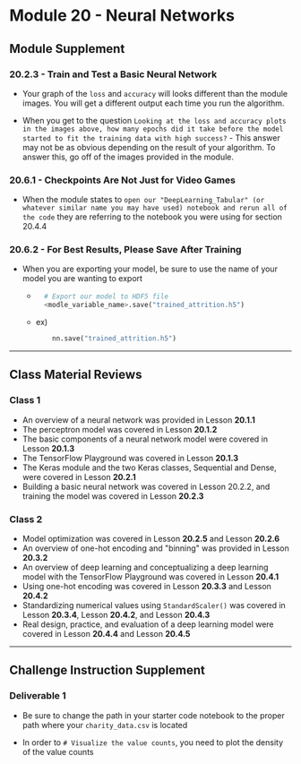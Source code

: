 # Module 20 - Neural Networks

## Module Supplement

### 20.2.3 - Train and Test a Basic Neural Network

- Your graph of the `loss` and `accuracy` will looks different than the module images. You will get a different output each time you run the algorithm.

- When you get to the question `Looking at the loss and accuracy plots in the images above, how many epochs did it take before the model started to fit the training data with high success?` - This answer may not be as obvious depending on the result of your algorithm. To answer this, go off of the images provided in the module. 

### 20.6.1 - Checkpoints Are Not Just for Video Games

- When the module states to `open our "DeepLearning_Tabular" (or whatever similar name you may have used) notebook and rerun all of the code` they are referring to the notebook you were using for section 20.4.4

### 20.6.2 - For Best Results, Please Save After Training

- When you are exporting your model, be sure to use the name of your model you are wanting to export
    - ```python
        # Export our model to HDF5 file
        <modle_variable_name>.save("trained_attrition.h5")
    - ex) 
        ```python
            nn.save("trained_attrition.h5")

- - -

## Class Material Reviews

### Class 1
- An overview of a neural network was provided in Lesson **20.1.1**
- The perceptron model was covered in Lesson **20.1.2**
- The basic components of a neural network model were covered in Lesson **20.1.3**
- The TensorFlow Playground was covered in Lesson **20.1.3**
- The Keras module and the two Keras classes, Sequential and Dense, were covered in Lesson **20.2.1**
- Building a basic neural network was covered in Lesson 20.2.2, and training the model was covered in Lesson **20.2.3**

### Class 2
- Model optimization was covered in Lesson **20.2.5** and Lesson **20.2.6**
- An overview of one-hot encoding and "binning" was provided in Lesson **20.3.2**
- An overview of deep learning and conceptualizing a deep learning model with the TensorFlow Playground was covered in Lesson **20.4.1**
- Using one-hot encoding was covered in Lesson **20.3.3** and Lesson **20.4.2**
- Standardizing numerical values using `StandardScaler()` was covered in Lesson **20.3.4**, Lesson **20.4.2**, and Lesson **20.4.3**
- Real design, practice, and evaluation of a deep learning model were covered in Lesson **20.4.4** and Lesson **20.4.5**

- - -

## Challenge Instruction Supplement

### Deliverable 1

- Be sure to change the path in your starter code notebook to the proper path where your `charity_data.csv` is located

- In order to `# Visualize the value counts`, you need to plot the density of the value counts








